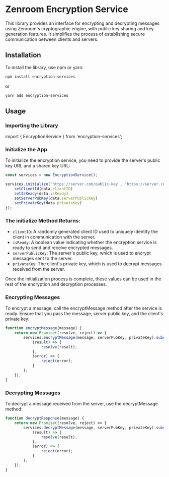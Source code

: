 # Zenroom Encryption Service

This library provides an interface for encrypting and decrypting messages using Zenroom's cryptographic engine, with public key sharing and key generation features. It simplifies the process of establishing secure communication between clients and servers.

## Installation
To install the library, use npm or yarn:

```bash
npm install encryption-services
```
or

```bash
yarn add encryption-services
```

## Usage

### Importing the Library

import { EncryptionService } from 'encryption-services';

### Initialize the App

To initialize the encryption service, you need to provide the server's public key URL and a shared key URL:

```jsx
const services = new EncryptionService();
```

```jsx 
services.initialize('https://server.com/public-key', 'https://server.com/shared-key').subscribe((data) => {
    setClientId(data.clientID)
    setIsReady(data.isReady)
    setServerPubKey(data.serverPublicKey)
    setPrivateKey(data.privateKey)
});
```

### The initialize Method Returns:

- `clientID`: A randomly generated client ID used to uniquely identify the client in communication with the server.
- `isReady`: A boolean value indicating whether the encryption service is ready to send and receive encrypted messages.
- `serverPublicKey`: The server's public key, which is used to encrypt messages sent to the server.
- `privateKey`: The client's private key, which is used to decrypt messages received from the server.

Once the initialization process is complete, these values can be used in the rest of the encryption and decryption processes.

### Encrypting Messages
To encrypt a message, call the encryptMessage method after the service is ready. Ensure that you pass the message, server public key, and the client's private key:

```jsx
function encryptMessage(message) {
    return new Promise((resolve, reject) => {
        services.encryptMessage(message, serverPubKey, privateKey).subscribe(
            (result) => {
                resolve(result);
            },
            (error) => {
                reject(error);
            }
        );
    });
}
```

### Decrypting Messages
To decrypt a message received from the server, use the decryptMessage method:

```jsx
function decryptResponse(message) {
    return new Promise((resolve, reject) => {
        services.decryptMessage(message, serverPubKey, privateKey).subscribe(
            (result) => {
                resolve(result);
            },
            (error) => {
                reject(error);
            }
        );
    });
}
```